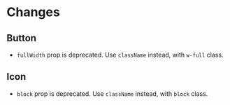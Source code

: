 # Changes

## Button

- `fullWidth` prop is deprecated. Use `className` instead, with `w-full` class.

## Icon

- `block` prop is deprecated. Use `className` instead, with `block` class.
